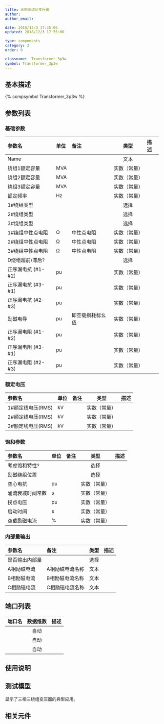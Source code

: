 ```yaml
---
title: 三相三绕组变压器
author: 
author_email:

date: 2018/12/3 17:35:06
updated: 2018/12/3 17:35:06

type: components
category: 2
order: 0

classname: _Transformer_3p3w
symbol: Transformer_3p3w
---
```

## 基本描述
{% compsymbol Transformer_3p3w %}

## 参数列表
### 基础参数
| 参数名 | 单位 | 备注 | 类型 | 描述 |
| :--- | :--- | :--- | :--: | :--- |
| Name |  |  | 文本 |  |
| 绕组1额定容量 | MVA |  | 实数（常量） |  |
| 绕组2额定容量 | MVA |  | 实数（常量） |  |
| 绕组3额定容量 | MVA |  | 实数（常量） |  |
| 额定频率 | Hz |  | 实数（常量） |  |
| 1#绕组类型 |  |  | 选择 |  |
| 2#绕组类型 |  |  | 选择 |  |
| 3#绕组类型 |  |  | 选择 |  |
| 1#绕组中性点电阻 | Ω | 中性点电阻 | 实数（常量） |  |
| 2#绕组中性点电阻 | Ω | 中性点电阻 | 实数（常量） |  |
| 3#绕组中性点电阻 | Ω | 中性点电阻 | 实数（常量） |  |
| D绕组超前/滞后? |  |  | 选择 |  |
| 正序漏电抗 (#1-#2) | pu |  | 实数（常量） |  |
| 正序漏电抗 (#3-#1) | pu |  | 实数（常量） |  |
| 正序漏电抗 (#2-#3) | pu |  | 实数（常量） |  |
| 励磁电导 | pu | 即空载损耗标幺值 | 实数（常量） |  |
| 正序漏电阻 (#1-#2) | pu |  | 实数（常量） |  |
| 正序漏电阻 (#3-#1) | pu |  | 实数（常量） |  |
| 正序漏电阻 (#2-#3) | pu |  | 实数（常量） |  |

### 额定电压
| 参数名 | 单位 | 备注 | 类型 | 描述 |
| :--- | :--- | :--- | :--: | :--- |
| 1#额定线电压(RMS) | kV |  | 实数（常量） |  |
| 2#额定线电压(RMS) | kV |  | 实数（常量） |  |
| 3#额定线电压(RMS) | kV |  | 实数（常量） |  |

### 饱和参数
| 参数名 | 单位 | 备注 | 类型 | 描述 |
| :--- | :--- | :--- | :--: | :--- |
| 考虑饱和特性? |  |  | 选择 |  |
| 励磁绕组位置 |  |  | 选择 |  |
| 空心电抗 | pu |  | 实数（常量） |  |
| 涌流衰减时间常数 | s |  | 实数（常量） |  |
| 拐点电压 | pu |  | 实数（常量） |  |
| 启动时间 | s |  | 实数（常量） |  |
| 空载励磁电流 | % |  | 实数（常量） |  |

### 内部量输出
| 参数名 | 备注 | 类型 | 描述 |
| :--- | :--- | :--: | :--- |
| 是否输出内部量 |  | 选择 |  |
| A相励磁电流 | A相励磁电流名称 | 文本 |  |
| B相励磁电流 | B相励磁电流名称 | 文本 |  |
| C相励磁电流 | C相励磁电流名称 | 文本 |  |


## 端口列表

| 端口名 | 数据维数 | 描述 |
| :--- | :--:  | :--- |
|  | 自动 | |                   
|  | 自动 | |                   
|  | 自动 | |                   

## 使用说明


## 测试模型
[<test name>](<test link>)显示了三相三绕组变压器的典型应用。

## 相关元件



